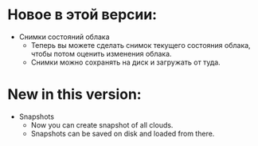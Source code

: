 # Новое в этой версии:
- Снимки состояний облака
  - Теперь вы можете сделать снимок текущего состояния облака, чтобы потом оценить изменения облака.
  - Снимки можно сохранять на диск и загружать от туда.

# New in this version:
- Snapshots
  - Now you can create snapshot of all clouds.
  - Snapshots can be saved on disk and loaded from there.

